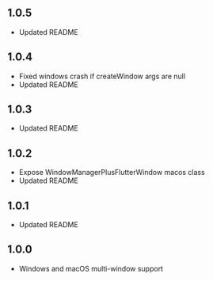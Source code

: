 ## 1.0.5

- Updated README

## 1.0.4

- Fixed windows crash if createWindow args are null
- Updated README

## 1.0.3

- Updated README

## 1.0.2

- Expose WindowManagerPlusFlutterWindow macos class
- Updated README

## 1.0.1

- Updated README

## 1.0.0

- Windows and macOS multi-window support